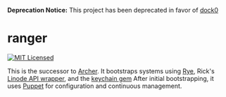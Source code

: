 **Deprecation Notice:** This project has been deprecated in favor of [dock0](https://github.com/dock0/dock0)

ranger
=========

[![MIT Licensed](http://img.shields.io/badge/license-MIT-green.svg)](https://tldrlegal.com/license/mit-license)

This is the successor to [Archer](https://github.com/akerl/archer). It bootstraps systems using [Rye](https://github.com/delano/rye), Rick's [Linode API wrapper](https://github.com/rick/linode), and the [keychain gem](https://github.com/fcheung/keychain) After initial bootstrapping, it uses [Puppet](https://github.com/puppetlabs/puppet) for configuration and continuous management.

